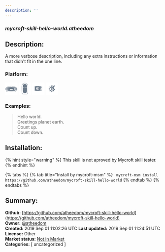 ```yaml
---
description: ''
---
```


### _mycroft-skill-hello-world.atheedom_  
## Description:  
A more verbose description, including any extra instructions or
information that didn't fit in the one line.  
  
  
### Platform:  
 ![Mark I](../.gitbook/assets/mark-1-icon.png)  ![Mark II](../.gitbook/assets/mark-2-icon.png)  ![Picroft](../.gitbook/assets/picroft-icon.png)  ![plasmoid](../.gitbook/assets/kde.png)   
### Examples:  
> Hello world.  
> Greetings planet earth.  
> Count up.  
> Count down.  
  
## Installation:  
{% hint style="warning" %}
This skill is not aproved by Mycroft skill tester.
{% endhint %}
    
{% tabs %}
{% tab title="Install by mycroft-msm" %}
``` mycroft-msm install https://github.com/atheedom/mycroft-skill-hello-world```
{% endtab %}
  {% endtabs %}
    
## Summary:  
**Github:** [https://github.com/atheedom/mycroft-skill-hello-world](https://github.com/atheedom/mycroft-skill-hello-world)  
**Owner:** [@atheedom](https://github.com/atheedom)  
**Created:** 2019 Sep 01 11:02:26 UTC  **Last updated:** 2019 Sep 01 11:24:51 UTC  
**License:** Other  
**Market status:** [Not in Market](https://market.mycroft.ai/skill/)  
**Categories:** [ uncategorized ]   
